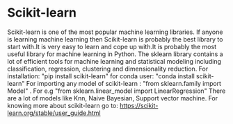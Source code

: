 # Scikit-learn
Scikit-learn is one of the most popular machine learning libraries. If anyone is learning machine learning then Scikit-learn is probably the best library to start with.It is very easy to learn and cope up with.It is probably the most useful library for machine learning in Python. The sklearn library contains a lot of efficient tools for machine learning and statistical modeling including classification, regression, clustering and dimensionality reduction.
For installation: "pip install scikit-learn" 
for conda user: "conda install scikit-learn"
For importing any model of scikit-learn : "from sklearn.family import Model" . For e.g "from sklearn.linear_model import LinearRegression"
There are a lot of models like Knn, Naive Bayesian, Support vector machine.
For knowing more about scikit-learn go to:  https://scikit-learn.org/stable/user_guide.html
